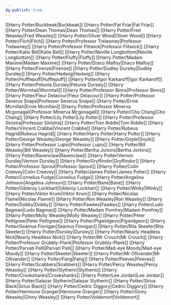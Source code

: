 ```yaml
---
dg-publish: true
---
```

[[Harry Potter/Buckbeak\|Buckbeak]]
[[Harry Potter/Fat Friar\|Fat Friar]]
[[Harry Potter/Dean Thomas\|Dean Thomas]]
[[Harry Potter/Fred Weasley\|Fred Weasley]]
[[Harry Potter/Oliver Wood\|Oliver Wood]]
[[Harry Potter/Filch\|Filch]]
[[Harry Potter/Professor Trelawney\|Professor Trelawney]]
[[Harry Potter/Professor Flitwick\|Professor Flitwick]]
[[Harry Potter/Katie Bell\|Katie Bell]]
[[Harry Potter/Neville Longbottom\|Neville Longbottom]]
[[Harry Potter/Fluffy\|Fluffy]]
[[Harry Potter/Madam Maxime\|Madam Maxime]]
[[Harry Potter/Draco Malfoy\|Draco Malfoy]]
[[Harry Potter/Firenze\|Firenze]]
[[Harry Potter/Dudley Dursley\|Dudley Dursley]]
[[Harry Potter/Hedwig\|Hedwig]]
[[Harry Potter/Hufflepuff\|Hufflepuff]]
[[Harry Potter/Igor Karkaroff\|Igor Karkaroff]]
[[Harry Potter/Petunia Dursley\|Petunia Dursley]]
[[Harry Potter/Wormtail\|Wormtail]]
[[Harry Potter/Professor Binns\|Professor Binns]]
[[Harry Potter/Fleur Delacour\|Fleur Delacour]]
[[Harry Potter/Professor Severus Snape\|Professor Severus Snape]]
[[Harry Potter/Ernie Mcmillan\|Ernie Mcmillan]]
[[Harry Potter/Professor Minerva Mcgonagall\|Professor Minerva Mcgonagall]]
[[Harry Potter/Cho Chang\|Cho Chang]]
[[Harry Potter/Lily Potter\|Lily Potter]]
[[Harry Potter/Professor Sinistra\|Professor Sinistra]]
[[Harry Potter/Tom Riddle\|Tom Riddle]]
[[Harry Potter/Vincent Crabbe\|Vincent Crabbe]]
[[Harry Potter/Rubeus Hagrid\|Rubeus Hagrid]]
[[Harry Potter/Harry Potter\|Harry Potter]]
[[Harry Potter/George Weasley\|George Weasley]]
[[Harry Potter/Goyle\|Goyle]]
[[Harry Potter/Professor Lupin\|Professor Lupin]]
[[Harry Potter/Bill Weasley\|Bill Weasley]]
[[Harry Potter/Bertha Jorkins\|Bertha Jorkins]]
[[Harry Potter/Ravenclaw\|Ravenclaw]]
[[Harry Potter/Vernon Dursley\|Vernon Dursley]]
[[Harry Potter/Gryffindor\|Gryffindor]]
[[Harry Potter/Professor Sprout\|Professor Sprout]]
[[Harry Potter/Colin Creevey\|Colin Creevey]]
[[Harry Potter/James Potter\|James Potter]]
[[Harry Potter/Cornelius Fudge\|Cornelius Fudge]]
[[Harry Potter/Angelina Johnson\|Angelina Johnson]]
[[Harry Potter/Bane\|Bane]]
[[Harry Potter/Gibleroy Lockhart\|Gibleroy Lockhart]]
[[Harry Potter/Winky\|Winky]]
[[Harry Potter/Viktor Krum\|Viktor Krum]]
[[Harry Potter/Nicolas Flamel\|Nicolas Flamel]]
[[Harry Potter/Ron Weasley\|Ron Weasley]]
[[Harry Potter/Dobby\|Dobby]]
[[Harry Potter/Fawkes\|Fawkes]]
[[Harry Potter/Ludo Bagman\|Ludo Bagman]]
[[Harry Potter/Madam Pomfrey\|Madam Pomfrey]]
[[Harry Potter/Molly Weasley\|Molly Weasley]]
[[Harry Potter/Peter Pettigrew\|Peter Pettigrew]]
[[Harry Potter/Pigwidgeon\|Pigwidgeon]]
[[Harry Potter/Seamus Finnigan\|Seamus Finnigan]]
[[Harry Potter/Rita Skeeter\|Rita Skeeter]]
[[Harry Potter/Dursley\|Dursley]]
[[Harry Potter/Nearly Headless Nick\|Nearly Headless Nick]]
[[Harry Potter/Mr Crouch\|Mr Crouch]]
[[Harry Potter/Professor Grubbly-Plank\|Professor Grubbly-Plank]]
[[Harry Potter/Parvati Patil\|Parvati Patil]]
[[Harry Potter/Mad-eye Moody\|Mad-eye Moody]]
[[Harry Potter/Skeeter\|Skeeter]]
[[Harry Potter/Mr Ollivander\|Mr Ollivander]]
[[Harry Potter/Fang\|Fang]]
[[Harry Potter/Peeves\|Peeves]]
[[Harry Potter/Scabbers\|Scabbers]]
[[Harry Potter/Percy Weasley\|Percy Weasley]]
[[Harry Potter/Slytherin\|Slytherin]]
[[Harry Potter/Crookshanks\|Crookshanks]]
[[Harry Potter/Lee Jordan\|Lee Jordan]]
[[Harry Potter/Salazar Slytherin\|Salazar Slytherin]]
[[Harry Potter/Sirius Black\|Sirius Black]]
[[Harry Potter/Cedric Diggory\|Cedric Diggory]]
[[Harry Potter/Hermione Granger\|Hermione Granger]]
[[Harry Potter/Ginny Weasley\|Ginny Weasley]]
[[Harry Potter/Voldemort\|Voldemort]]
